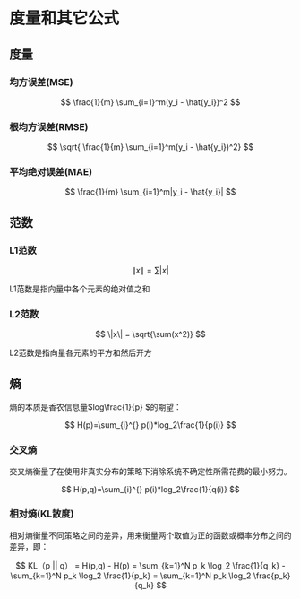 # 度量和其它公式

## 度量

### 均方误差(MSE)

$$ \frac{1}{m} \sum_{i=1}^m(y_i - \hat{y_i})^2 $$

### 根均方误差(RMSE)

$$ \sqrt{ \frac{1}{m} \sum_{i=1}^m(y_i - \hat{y_i})^2} $$

### 平均绝对误差(MAE)

$$ \frac{1}{m} \sum_{i=1}^m|y_i - \hat{y_i}| $$

## 范数

### L1范数

$$ \|x\| = \sum|x| $$

L1范数是指向量中各个元素的绝对值之和

### L2范数

$$ \|x\| = \sqrt{\sum(x^2)} $$

L2范数是指向量各元素的平方和然后开方

## 熵

熵的本质是香农信息量$log\frac{1}{p}  $的期望：

$$ H(p)=\sum_{i}^{} p(i)*log_2\frac{1}{p(i)}  $$

### 交叉熵

交叉熵衡量了在使用非真实分布的策略下消除系统不确定性所需花费的最小努力。

$$ H(p,q)=\sum_{i}^{} p(i)*log_2\frac{1}{q(i)}  $$

### 相对熵(KL散度)

相对熵衡量不同策略之间的差异，用来衡量两个取值为正的函数或概率分布之间的差异，即：

$$ KL（p || q） = H(p,q) - H(p) =  \sum_{k=1}^N p_k \log_2 \frac{1}{q_k} - \sum_{k=1}^N p_k \log_2 \frac{1}{p_k} = \sum_{k=1}^N p_k \log_2 \frac{p_k}{q_k} $$